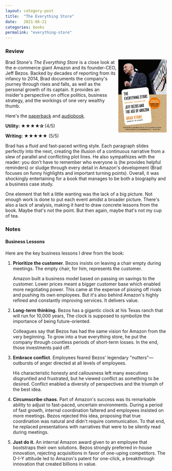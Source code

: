 ```yaml
---
layout: category-post
title:  "The Everything Store"
date:   2021-06-21
categories: books
permalink: "everything-store"
---
```


### Review

<img align="right" width="30%" src="/resources/books/everything_store.jpg">

Brad Stone's *The Everything Store* is a close look at the e-commerce giant Amazon and its founder-CEO, Jeff Bezos. Backed by decades of reporting from its infancy to 2014, Brad documents the company's journey through rises and falls, as well as the personal growth of its captain. It provides an insider's perspective on office politics, business strategy, and the workings of one very wealthy thumb.

Here's the [paperback](https://www.amazon.com/Everything-Store-Jeff-Bezos-Amazon-ebook/dp/B00BWQW73E) and [audiobook](https://www.audible.com/pd/The-Everything-Store-Audiobook/B00FJJFO1C).

**Utility: ★★★★✰** (4/5)

**Writing: ★★★★★** (5/5)

Brad has a fluid and fast-paced writing style. Each paragraph slides perfectly into the next, creating the illusion of a continuous narrative from a slew of parallel and conflicting plot lines. He also sympathizes with the reader: you don't have to remember who everyone is (he provides helpful reminders) or sludge through every detail in Amazon's development (Brad focuses on funny highlights and important turning points). Overall, it was shockingly entertaining for a book that manages to be both a biography and a business case study.

One element that felt a little wanting was the lack of a big picture. Not enough work is done to put each event amidst a broader picture. There's also a lack of analysis, making it hard to draw concrete lessons from the book. Maybe that's not the point. But then again, maybe that's not my cup of tea.

### Notes

#### Business Lessons

Here are the key business lessons I drew from the book:

1. **Prioritize the customer**. Bezos insists on leaving a chair empty during meetings. The empty chair, for him, represents the customer.

   Amazon built a business model based on passing on savings to the customer. Lower prices meant a bigger customer base which enabled more negotiating power. This came at the expense of pissing off rivals and pushing its own employees. But it's also behind Amazon's highly refined and constantly improving services. It delivers value.

2. **Long-term thinking.** Bezos has a gigantic clock at his Texas ranch that will run for 10,000 years, The clock is supposed to symbolize the importance of being future-oriented.

   Colleagues say that Bezos has had the same vision for Amazon from the very beginning. To grow into a true everything store, he put the company through countless periods of short-term losses. In the end, those investments paid off.

3. **Embrace conflict**. Employees feared Bezos' legendary "nutters"—outbursts of anger directed at all levels of employees.

   His characteristic honesty and callousness left many executives disgruntled and frustrated, but he viewed conflict as something to be desired. Conflict enabled a diversity of perspectives and the triumph of the best idea.

4. **Circumscribe chaos**. Part of Amazon's success was its remarkable ability to adjust to fast-paced, uncertain environments. During a period of fast growth, internal coordination faltered and employees insisted on more meetings. Bezos rejected this idea, proposing that true coordination was natural and didn't require communication. To that end, he replaced presentations with narratives that were to be silently read during meetings.

5. **Just do it.** An internal Amazon award given to an employee that bootstraps their own solutions. Bezos strongly preferred in-house innovation, rejecting acquisitions in favor of one-uping competitors. The D-I-Y attitude led to Amazon's patent for one-click, a breakthrough innovation that created billions in value.





